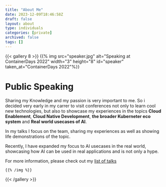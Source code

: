 ```yaml
---
title: "About Me"
date: 2023-12-09T18:46:58Z
draft: false
layout: about
type: individuals
categories: [private]
archived: false
tags: []
---
```

{{< gallery 8 >}}
    {{% img src="speaker.jpg" alt="Speaking at ContainerDays 2022" width="3" height="8" id="speaker" taken_at="ContainerDays 2022"%}}
# Public Speaking

Sharing my Knowledge and my passion is very important to me. So i decided very early in my carrer to visit conferences not only to learn cool new technologies, but also to showcase my experiences in the topics **Cloud Enablement**, **Cloud Native Development**, **the broader Kuberneter eco system** and **Real world usecases of AI**. 

In my talks I focus on the team, sharing my experiences as well as showing life demonstrations of the topic. 

Recently, I have expanded my focus to AI usecases in the real world, showcasing how AI can be used in real applications and is not only a hype.

For more information, please check out my [list of talks](/talks)

    {{% /img %}}
{{< /gallery >}}